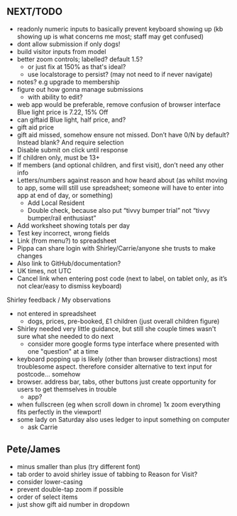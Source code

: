 NEXT/TODO
-
- readonly numeric inputs to basically prevent keyboard showing up (kb showing up is what concerns me most; staff may get confused)
- dont allow submission if only dogs!
- build visitor inputs from model
- better zoom controls; labelled? default 1.5?
  - or just fix at 150% as that's ideal?
  - use localstorage to persist? (may not need to if never navigate)
- notes? e.g upgrade to membership
- figure out how gonna manage submissions
  - with ability to edit?
- web app would be preferable, remove confusion of browser interface
Blue light price is 7.22, 15% Off
- can giftaid Blue light, half price, and?
- gift aid price
- gift aid missed, somehow ensure not missed. Don’t have 0/N by default? Instead blank? And require selection
- Disable submit on click until response
- If children only, must be 13+
- If members (and optional children, and first visit), don’t need any other info
- Letters/numbers against reason and how heard about (as whilst moving to app, some will still use spreadsheet; someone will have to enter into app at end of day, or something)
  - Add Local Resident
  - Double check, because also put “tivvy bumper trial” not “tivvy bumper/rail enthusiast”
- Add worksheet showing totals per day
- Test key incorrect, wrong fields
- Link (from menu?) to spreadsheet
- Pippa can share login with Shirley/Carrie/anyone she trusts to make changes
- Also link to GitHub/documentation?
- UK times, not UTC
- Cancel link when entering post code (next to label, on tablet only, as it’s not clear/easy to dismiss keyboard)

Shirley feedback / My observations
- not entered in spreadsheet
  - dogs, prices, pre-booked, £1 children (just overall children figure)
- Shirley needed very little guidance, but still she couple times wasn't sure what she needed to do next
  - consider more google forms type interface where presented with one "question" at a time
- keyboard popping up is likely (other than browser distractions) most troublesome aspect. therefore consider alternative to text input for postcode... somehow
- browser. address bar, tabs, other buttons just create opportunity for users to get themselves in trouble
  - app?
- when fullscreen (eg when scroll down in chrome) 1x zoom everything fits perfectly in the viewport!
- some lady on Saturday also uses ledger to input something on computer
  - ask Carrie
  
Pete/James
- 
- minus smaller than plus (try different font)
- tab order to avoid shirley issue of tabbing to Reason for Visit?
- consider lower-casing
- prevent double-tap zoom if possible
- order of select items
- just show gift aid number in dropdown
